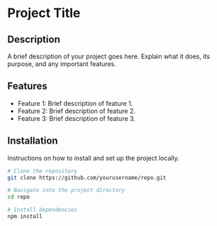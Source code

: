 # Project Title

## Description
A brief description of your project goes here. Explain what it does, its purpose, and any important features.

## Features
- Feature 1: Brief description of feature 1.
- Feature 2: Brief description of feature 2.
- Feature 3: Brief description of feature 3.

## Installation
Instructions on how to install and set up the project locally.

```bash
# Clone the repository
git clone https://github.com/yourusername/repo.git

# Navigate into the project directory
cd repo

# Install dependencies
npm install

